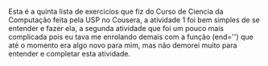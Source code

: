 Esta é a quinta lista de exercicios que fiz do Curso de Ciencia da Computação feita pela USP no Cousera, a atividade 1 foi bem simples de se entender e fazer ela, a segunda atividade que foi um pouco mais complicada pois eu tava me enrolando demais com a função (end='') que até o momento era algo novo para mim, mas não demorei muito para entender e completar esta atividade.
